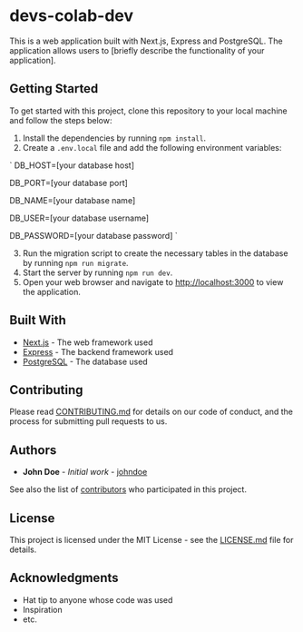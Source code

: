 # devs-colab-dev

This is a web application built with Next.js, Express and PostgreSQL. The application allows users to [briefly describe the functionality of your application].

## Getting Started

To get started with this project, clone this repository to your local machine and follow the steps below:

1. Install the dependencies by running `npm install`.
2. Create a `.env.local` file and add the following environment variables:

`
DB_HOST=[your database host] 

DB_PORT=[your database port] 

DB_NAME=[your database name] 

DB_USER=[your database username] 

DB_PASSWORD=[your database password]
`



3. Run the migration script to create the necessary tables in the database by running `npm run migrate`.
4. Start the server by running `npm run dev`.
5. Open your web browser and navigate to [http://localhost:3000](http://localhost:3000) to view the application.

## Built With

* [Next.js](https://nextjs.org/) - The web framework used
* [Express](https://expressjs.com/) - The backend framework used
* [PostgreSQL](https://www.postgresql.org/) - The database used

## Contributing

Please read [CONTRIBUTING.md](CONTRIBUTING.md) for details on our code of conduct, and the process for submitting pull requests to us.

## Authors

* **John Doe** - *Initial work* - [johndoe](https://github.com/johndoe)

See also the list of [contributors](https://github.com/your/project/contributors) who participated in this project.

## License

This project is licensed under the MIT License - see the [LICENSE.md](LICENSE.md) file for details.

## Acknowledgments

* Hat tip to anyone whose code was used
* Inspiration
* etc.
